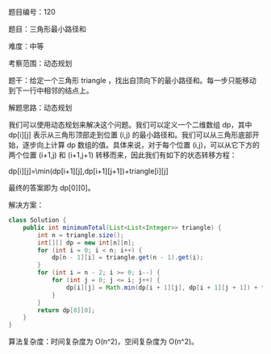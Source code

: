 题目编号：120

题目：三角形最小路径和

难度：中等

考察范围：动态规划

题干：给定一个三角形 triangle ，找出自顶向下的最小路径和。每一步只能移动到下一行中相邻的结点上。

解题思路：动态规划

我们可以使用动态规划来解决这个问题。我们可以定义一个二维数组 dp，其中 dp[i][j] 表示从三角形顶部走到位置 (i,j) 的最小路径和。我们可以从三角形底部开始，逐步向上计算 dp 数组的值。具体来说，对于每个位置 (i,j)，可以从它下方的两个位置 (i+1,j) 和 (i+1,j+1) 转移而来，因此我们有如下的状态转移方程：


dp[i][j]=\min(dp[i+1][j],dp[i+1][j+1])+triangle[i][j]


最终的答案即为 dp[0][0]。

解决方案：

```java
class Solution {
    public int minimumTotal(List<List<Integer>> triangle) {
        int n = triangle.size();
        int[][] dp = new int[n][n];
        for (int i = 0; i < n; i++) {
            dp[n - 1][i] = triangle.get(n - 1).get(i);
        }
        for (int i = n - 2; i >= 0; i--) {
            for (int j = 0; j <= i; j++) {
                dp[i][j] = Math.min(dp[i + 1][j], dp[i + 1][j + 1]) + triangle.get(i).get(j);
            }
        }
        return dp[0][0];
    }
}
```

算法复杂度：时间复杂度为 O(n^2)，空间复杂度为 O(n^2)。
